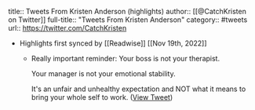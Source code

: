 title:: Tweets From Kristen Anderson (highlights)
author:: [[@CatchKristen on Twitter]]
full-title:: "Tweets From Kristen Anderson"
category:: #tweets
url:: https://twitter.com/CatchKristen

- Highlights first synced by [[Readwise]] [[Nov 19th, 2022]]
	- Really important reminder:
	  Your boss is not your therapist.
	  
	  Your manager is not your emotional stability.
	  
	  It's an unfair and unhealthy expectation and NOT what it means to bring your whole self to work. ([View Tweet](https://twitter.com/CatchKristen/status/1544708483211223042))